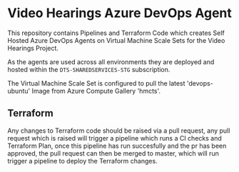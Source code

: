 # Video Hearings Azure DevOps Agent

This repository contains Pipelines and Terraform Code which creates Self Hosted Azure DevOps Agents on Virtual Machine Scale Sets for the Video Hearings Project.

As the agents are used across all environments they are deployed and hosted within the `DTS-SHAREDSERVICES-STG` subscription.

The Virtual Machine Scale Set is configured to pull the latest 'devops-ubuntu' Image from Azure Compute Gallery 'hmcts'.

## Terraform
Any changes to Terraform code should be raised via a pull request, any pull request which is raised will trigger a pipeline which runs a CI checks and Terraform Plan, once this pipeline has run succesfully and the pr has been approved, the pull request can then be merged to master, which will run trigger a pipeline to deploy the Terraform changes.